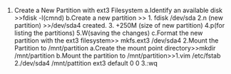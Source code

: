 1. Create a New Partition with ext3 Filesystem
   a.Identify an available disk >>fdisk -l(cmnd)
   b.Create a new partition >> 1. fdisk /dev/sda 
                               2.n (new partition) >>/dev/sda4 created.
                               3. +250M (size of new partition)
                               4.p(for listing the partitions)
                               5.W(saving the changes)
   c.Format the new partition with the ext3 filesystem>> mkfs.ext3 /dev/sda4 
2.Mount the Partition to /mnt/partition
 a.Create the mount point directory>>mkdir /mnt/partition
 b.Mount the partition to /mnt/partition>>1.vim /etc/fstab
                                          2./dev/sda4 /mnt/pattition ext3 default 0 0
                                          3.:wq
